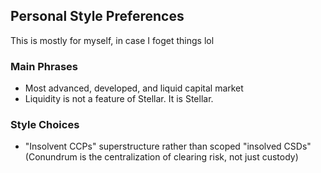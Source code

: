 ## Personal Style Preferences

This is mostly for myself, in case I foget things lol

### Main Phrases

- Most advanced, developed, and liquid capital market
- Liquidity is not a feature of Stellar. It is Stellar.

### Style Choices

- "Insolvent CCPs" superstructure rather than scoped "insolved CSDs" (Conundrum is the centralization of clearing risk, not just custody)
